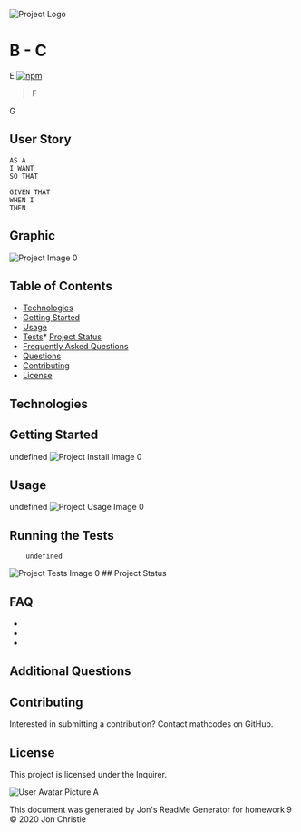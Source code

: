![Project Logo](D)
# B - C
E   [![npm](https://badge.fury.io/js/inquirer.svg)](http://badge.fury.io/js/inquirer)

> F

G

## User Story

```
AS A 
I WANT 
SO THAT 
```

```
GIVEN THAT 
WHEN I 
THEN 
```

## Graphic
![Project Image 0](H)

## Table of Contents
* [Technologies](#Technologies)
* [Getting Started](#Getting)
* [Usage](#Usage)
* [Tests](#Running)* [Project Status](#Project)
* [Frequently Asked Questions](#FAQ)
* [Questions](#Additional)
* [Contributing](#Contributing)
* [License](#License)
## Technologies


## Getting Started
undefined
![Project Install Image 0](I)

## Usage
undefined
![Project Usage Image 0](J)

## Running the Tests
        undefined
![Project Tests Image 0](K)
        ## Project Status


## FAQ
- 
- 
- 

## Additional Questions


## Contributing
Interested in submitting a contribution? Contact mathcodes on GitHub.
## License
This project is licensed under the Inquirer.


![User Avatar Picture](https://avatars2.githubusercontent.com/u/1410106?v=4)  A

This document was generated by Jon's ReadMe Generator for homework 9 
© 2020 Jon Christie
